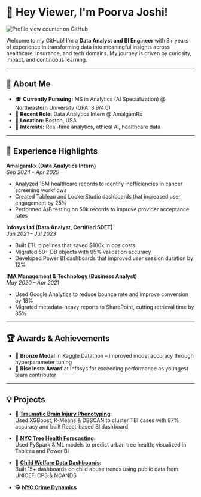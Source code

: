 # 👋 Hey Viewer, I'm Poorva Joshi!

![Profile view counter on GitHub](https://komarev.com/ghpvc/?username=poorva-pjoshi&style=for-the-badge)

Welcome to my GitHub! I'm a **Data Analyst and BI Engineer** with 3+ years of experience in transforming data into meaningful insights across healthcare, insurance, and tech domains. My journey is driven by curiosity, impact, and continuous learning.

---

## 🚀 About Me
- 🎓 **Currently Pursuing:** MS in Analytics (AI Specialization) @ Northeastern University (GPA: 3.9/4.0)
- 💼 **Recent Role:** Data Analytics Intern @ AmalgamRx
- 📍 **Location:** Boston, USA
- 🌱 **Interests:** Real-time analytics, ethical AI, healthcare data

---

## 🏢 Experience Highlights

**AmalgamRx (Data Analytics Intern)**  
*Sep 2024 – Apr 2025*  
- Analyzed 15M healthcare records to identify inefficiencies in cancer screening workflows  
- Created Tableau and LookerStudio dashboards that increased user engagement by 25%  
- Performed A/B testing on 50k records to improve provider acceptance rates  

**Infosys Ltd (Data Analyst, Certified SDET)**  
*Jun 2021 – Jul 2023*  
- Built ETL pipelines that saved $100k in ops costs  
- Migrated 50+ DB objects with 95% validation accuracy  
- Developed Power BI dashboards that improved user session duration by 12%  

**IMA Management & Technology (Business Analyst)**  
*May 2020 – Apr 2021*  
- Used Google Analytics to reduce bounce rate and improve conversion by 18%  
- Migrated metadata-heavy reports to SharePoint, cutting retrieval time by 85%

---

## 🏆 Awards & Achievements
- 🥉 **Bronze Medal** in Kaggle Datathon – improved model accuracy through hyperparameter tuning  
- 🏅 **Rise Insta Award** at Infosys for exceeding performance as youngest team contributor  

---

## 💡 Projects

- 🧠 [**Traumatic Brain Injury Phenotyping**](https://github.com/poorva-pjoshi/Traumatic-Brain-Injury-Digital-Phenotyping-Platform):  
  Used XGBoost, K-Means & DBSCAN to cluster TBI cases with 87% accuracy and built React-based BI dashboard

- 🌳 [**NYC Tree Health Forecasting**](https://github.com/poorva-pjoshi/nyc_tree_health_forecasting_bigdata):  
  Used PySpark & ML models to predict urban tree health; visualized in Tableau and Power BI

- 👧 [**Child Welfare Data Dashboards**](https://public.tableau.com/app/profile/poorva.joshi/viz/MapVisualizationsshowingvariousChildAbusestoriesintheyears20192020and2021/Story1):  
  Built 15+ dashboards on child abuse trends using public data from UNICEF, CPS & NCANDS

- 🕵️ [**NYC Crime Dynamics**](https://publi)

<!--
**poorva-pjoshi/poorva-pjoshi** is a ✨ _special_ ✨ repository because its `README.md` (this file) appears on your GitHub profile.

Here are some ideas to get you started:

- 🔭 I’m currently working on ...
- 🌱 I’m currently learning ...
- 👯 I’m looking to collaborate on ...
- 🤔 I’m looking for help with ...
- 💬 Ask me about ...
- 📫 How to reach me: ...
- 😄 Pronouns: ...
- ⚡ Fun fact: ...
-->


<!--
**poorva-pjoshi/poorva-pjoshi** is a ✨ _special_ ✨ repository because its `README.md` (this file) appears on your GitHub profile.

Here are some ideas to get you started:

- 🔭 I’m currently working on ...
- 🌱 I’m currently learning ...
- 👯 I’m looking to collaborate on ...
- 🤔 I’m looking for help with ...
- 💬 Ask me about ...
- 📫 How to reach me: ...
- 😄 Pronouns: ...
- ⚡ Fun fact: ...
-->
